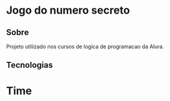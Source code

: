 <h1>Jogo do numero secreto</h1>

<h2>  Sobre</h2>
<p>Projeto utilizado nos cursos de logica de programacao da Alura.</p>

##  Tecnologias




# Time
